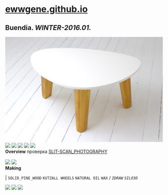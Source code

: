 
# [ewwgene.github.io](https://ewwgene.github.io/)
## Buendia. _WINTER-2016.01._
![Buendia](/100.jpg)<a href="https://ewwgene.github.io/Buendia/110.jpg"><img src="https://ewwgene.github.io/Buendia/110.jpg" height="66"></a> <a href="https://ewwgene.github.io/Buendia/111.jpg"><img src="https://ewwgene.github.io/Buendia/111.jpg" height="66"></a> <a href="https://ewwgene.github.io/Buendia/112.jpg"><img src="https://ewwgene.github.io/Buendia/112.jpg" height="66"></a> <a href="https://ewwgene.github.io/Buendia/120.jpg"><img src="https://ewwgene.github.io/Buendia/120.jpg" height="66"></a> <a href="https://ewwgene.github.io/Buendia/121.jpg"><img src="https://ewwgene.github.io/Buendia/121.jpg" height="66"></a> 
<br>
**Overview**
 проверка [SLIT-SCAN_PHOTOGRAPHY](https://en.wikipedia.org/wiki/Slit-scan_photography)
<br><br>
<a href="https://ewwgene.github.io/Buendia/Making/102.jpg"><img src="https://ewwgene.github.io/Buendia/Making/102.jpg" height="66"></a> <a href="https://ewwgene.github.io/Buendia/Making/104.jpg"><img src="https://ewwgene.github.io/Buendia/Making/104.jpg" height="66"></a> <br>
**Making**

|
`SOLID_PINE_WOOD` `KUTZALL WHEELS` `NATURAL OIL` `WAX` 
/
_`IDRAW`_ _`SILO3D`_ 
<br>

<a href="https://ewwgene.github.io/Buendia/311.jpg"><img src="https://ewwgene.github.io/Buendia/311.jpg" height="66"></a> <a href="https://ewwgene.github.io/Buendia/312.jpg"><img src="https://ewwgene.github.io/Buendia/312.jpg" height="66"></a> <a href="https://ewwgene.github.io/Buendia/323.jpg"><img src="https://ewwgene.github.io/Buendia/323.jpg" height="66"></a> 
<br>

